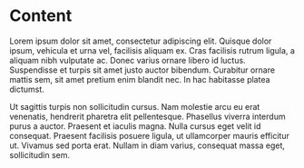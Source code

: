 # Content

Lorem ipsum dolor sit amet, consectetur adipiscing elit. Quisque dolor
ipsum, vehicula et urna vel, facilisis aliquam ex. Cras facilisis rutrum
ligula, a aliquam nibh vulputate ac. Donec varius ornare libero id
luctus. Suspendisse et turpis sit amet justo auctor bibendum. Curabitur
ornare mattis sem, sit amet pretium enim blandit nec. In hac habitasse
platea dictumst.

Ut sagittis turpis non sollicitudin cursus. Nam molestie arcu eu erat
venenatis, hendrerit pharetra elit pellentesque. Phasellus viverra
interdum purus a auctor. Praesent et iaculis magna. Nulla cursus eget
velit id consequat. Praesent facilisis posuere ligula, ut ullamcorper
mauris efficitur ut. Vivamus sed porta erat. Nullam in diam varius,
consequat massa eget, sollicitudin sem.
